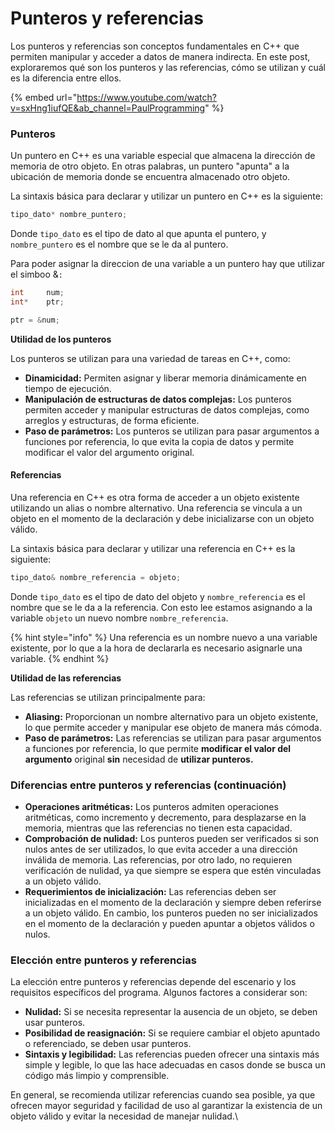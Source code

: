 # Punteros y referencias

Los punteros y referencias son conceptos fundamentales en C++ que permiten manipular y acceder a datos de manera indirecta. En este post, exploraremos qué son los punteros y las referencias, cómo se utilizan y cuál es la diferencia entre ellos.

{% embed url="https://www.youtube.com/watch?v=sxHng1iufQE&ab_channel=PaulProgramming" %}

### Punteros

Un puntero en C++ es una variable especial que almacena la dirección de memoria de otro objeto. En otras palabras, un puntero "apunta" a la ubicación de memoria donde se encuentra almacenado otro objeto.

La sintaxis básica para declarar y utilizar un puntero en C++ es la siguiente:

```cpp
tipo_dato* nombre_puntero;
```

Donde `tipo_dato` es el tipo de dato al que apunta el puntero, y `nombre_puntero` es el nombre que se le da al puntero.

Para poder asignar la direccion de una variable a un puntero hay que utilizar el simboo &`:`

```cpp
int     num;
int*    ptr;

ptr = &num;
```

**Utilidad de los punteros**

Los punteros se utilizan para una variedad de tareas en C++, como:

* **Dinamicidad:** Permiten asignar y liberar memoria dinámicamente en tiempo de ejecución.
* **Manipulación de estructuras de datos complejas:** Los punteros permiten acceder y manipular estructuras de datos complejas, como arreglos y estructuras, de forma eficiente.
* **Paso de parámetros:** Los punteros se utilizan para pasar argumentos a funciones por referencia, lo que evita la copia de datos y permite modificar el valor del argumento original.

#### Referencias

Una referencia en C++ es otra forma de acceder a un objeto existente utilizando un alias o nombre alternativo. Una referencia se vincula a un objeto en el momento de la declaración y debe inicializarse con un objeto válido.

La sintaxis básica para declarar y utilizar una referencia en C++ es la siguiente:

```cpp
tipo_dato& nombre_referencia = objeto;
```

Donde `tipo_dato` es el tipo de dato del objeto y `nombre_referencia` es el nombre que se le da a la referencia. Con esto lee estamos asignando a la variable  `objeto` un nuevo nombre `nombre_referencia`.

{% hint style="info" %}
Una referencia es un nombre nuevo a una variable existente, por lo que a la hora de declararla es necesario asignarle una variable.
{% endhint %}

**Utilidad de las referencias**

Las referencias se utilizan principalmente para:

* **Aliasing:** Proporcionan un nombre alternativo para un objeto existente, lo que permite acceder y manipular ese objeto de manera más cómoda.
* **Paso de parámetros:** Las referencias se utilizan para pasar argumentos a funciones por referencia, lo que permite **modificar el valor del argumento** original **sin** necesidad de **utilizar punteros.**

### Diferencias entre punteros y referencias (continuación)

* **Operaciones aritméticas:** Los punteros admiten operaciones aritméticas, como incremento y decremento, para desplazarse en la memoria, mientras que las referencias no tienen esta capacidad.
* **Comprobación de nulidad:** Los punteros pueden ser verificados si son nulos antes de ser utilizados, lo que evita acceder a una dirección inválida de memoria. Las referencias, por otro lado, no requieren verificación de nulidad, ya que siempre se espera que estén vinculadas a un objeto válido.
* **Requerimientos de inicialización:** Las referencias deben ser inicializadas en el momento de la declaración y siempre deben referirse a un objeto válido. En cambio, los punteros pueden no ser inicializados en el momento de la declaración y pueden apuntar a objetos válidos o nulos.

### Elección entre punteros y referencias

La elección entre punteros y referencias depende del escenario y los requisitos específicos del programa. Algunos factores a considerar son:

* **Nulidad:** Si se necesita representar la ausencia de un objeto, se deben usar punteros.
* **Posibilidad de reasignación:** Si se requiere cambiar el objeto apuntado o referenciado, se deben usar punteros.
* **Sintaxis y legibilidad:** Las referencias pueden ofrecer una sintaxis más simple y legible, lo que las hace adecuadas en casos donde se busca un código más limpio y comprensible.

En general, se recomienda utilizar referencias cuando sea posible, ya que ofrecen mayor seguridad y facilidad de uso al garantizar la existencia de un objeto válido y evitar la necesidad de manejar nulidad.\
